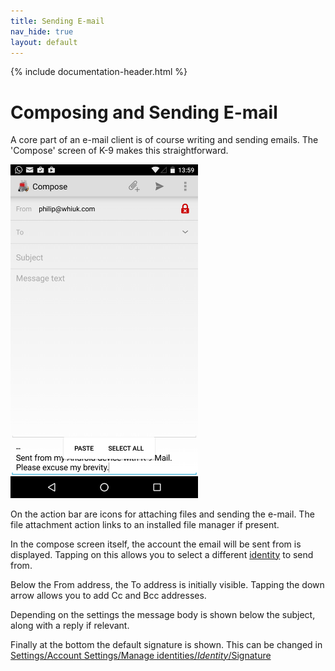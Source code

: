 ```yaml
---
title: Sending E-mail 
nav_hide: true
layout: default
---
```


{% include documentation-header.html %}

# Composing and Sending E-mail

A core part of an e-mail client is of course writing and sending emails. 
The 'Compose' screen of K-9 makes this straightforward.

<img src="/assets/img/compose_screen.png" width="300" alt="Message Compose screen" />

On the action bar are icons for attaching files and sending the e-mail. 
The file attachment action links to an installed file manager if present.

In the compose screen itself, the account the email will be sent from is displayed. 
Tapping on this allows you to select a different [identity](/documentation/identities.html) to send from.

Below the From address, the To address is initially visible. Tapping the down arrow allows you to add Cc and Bcc addresses.

Depending on the settings the message body is shown below the subject, along with a reply if relevant.

Finally at the bottom the default signature is shown. This can be changed in 
[Settings/Account Settings/Manage identities/*Identity*/Signature](/documentation/settings/account_settings)
